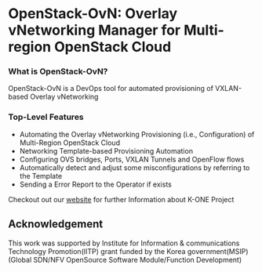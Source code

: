 # OpenStack-OvN: Overlay vNetworking Manager for Multi-region OpenStack Cloud

### What is OpenStack-OvN?
OpenStack-OvN is a DevOps tool for automated provisioning of VXLAN-based Overlay vNetworking 

### Top-Level Features
* Automating the Overlay vNetworking Provisioning (i.e., Configuration) of Multi-Region OpenStack Cloud
* Networking Template-based Provisioning Automation
* Configuring OVS bridges, Ports, VXLAN Tunnels and OpenFlow flows
* Automatically detect and adjust some misconfigurations by referring to the Template
* Sending a Error Report to the Operator if exists

Checkout out our [website](http://opennetworking.kr/projects/k-one-collaboration-project/wiki) for further Information about K-ONE Project

## Acknowledgement
This work was supported by Institute for Information & communications Technology Promotion(IITP) grant funded by the Korea government(MSIP)
(Global SDN/NFV OpenSource Software Module/Function Development)
